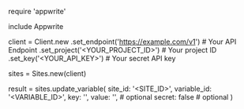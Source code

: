 require 'appwrite'

include Appwrite

client = Client.new
    .set_endpoint('https://example.com/v1') # Your API Endpoint
    .set_project('<YOUR_PROJECT_ID>') # Your project ID
    .set_key('<YOUR_API_KEY>') # Your secret API key

sites = Sites.new(client)

result = sites.update_variable(
    site_id: '<SITE_ID>',
    variable_id: '<VARIABLE_ID>',
    key: '<KEY>',
    value: '<VALUE>', # optional
    secret: false # optional
)
